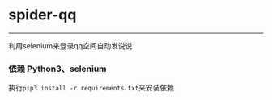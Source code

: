 # spider-qq
-------------------
利用selenium来登录qq空间自动发说说

### 依赖 Python3、selenium
执行`pip3 install -r requirements.txt`来安装依赖
